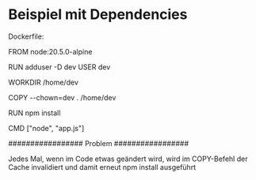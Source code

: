 # Beispiel mit Dependencies

Dockerfile:

FROM node:20.5.0-alpine

RUN adduser -D dev
USER dev

WORKDIR /home/dev

COPY --chown=dev . /home/dev 

RUN npm install

CMD ["node", "app.js"]


################# Problem #################

Jedes Mal, wenn im Code etwas geändert wird, wird im COPY-Befehl der Cache invalidiert und damit erneut npm install ausgeführt

